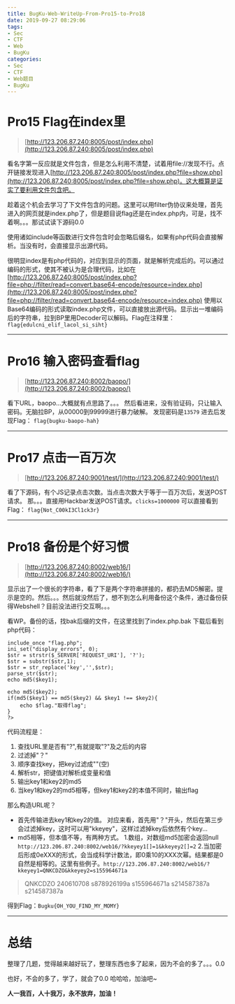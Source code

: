 ```yaml
---
title: BugKu-Web-WriteUp-From-Pro15-to-Pro18
date: 2019-09-27 08:29:06
tags: 
- Sec
- CTF
- Web
- BugKu
categories: 
- Sec
- CTF
- Web题目
- BugKu
---
```


# Pro15  Flag在index里 #
> [http://123.206.87.240:8005/post/index.php](http://123.206.87.240:8005/post/index.php)

看名字第一反应就是文件包含，但是怎么利用不清楚，试着用file://发现不行。点开链接发现进入[http://123.206.87.240:8005/post/index.php?file=show.php](http://123.206.87.240:8005/post/index.php?file=show.php)。这大概算是证实了要利用文件包含吧。

趁着这个机会去学习了下文件包含的问题。这里可以用filter伪协议来处理，首先进入的网页就是index.php了，但是题目说flag还是在index.php内，可是，找不着啊。。。那试试读下源码0.0

使用诸如include等函数进行文件包含时会忽略后缀名，如果有php代码会直接解析。当没有时，会直接显示出源代码。

很明显index是有php代码的，对应到显示的页面，就是解析完成后的。可以通过编码的形式，使其不被认为是合理代码，比如在[http://123.206.87.240:8005/post/index.php?file=php://filter/read=convert.base64-encode/resource=index.php](http://123.206.87.240:8005/post/index.php?file=php://filter/read=convert.base64-encode/resource=index.php)
使用以Base64编码的形式读取index.php文件，可以直接放出源代码。显示出一堆编码后的字符串，拉到BP里用Decoder可以解码。Flag在注释里：`flag{edulcni_elif_lacol_si_siht}`


<!-- more -->
----------

# Pro16 输入密码查看flag #
> [http://123.206.87.240:8002/baopo/](http://123.206.87.240:8002/baopo/)

看下URL，baopo...大概就有点思路了。。。
然后看进来，没有验证码，只让输入密码。无脑拉BP，从00000到99999进行暴力破解。
发现密码是`13579`
进去后发现Flag： `flag{bugku-baopo-hah}`

----------

# Pro17 点击一百万次 #
> [http://123.206.87.240:9001/test/](http://123.206.87.240:9001/test/)

看了下源码，有个JS记录点击次数。当点击次数大于等于一百万次后，发送POST请求。
那。。。直接用Hackbar发送POST请求。`clicks=1000000`
可以直接看到Flag： `flag{Not_C00kI3Cl1ck3r}`

----------

# Pro18 备份是个好习惯 #
> [http://123.206.87.240:8002/web16/](http://123.206.87.240:8002/web16/)

显示出了一个很长的字符串，看了下是两个字符串拼接的，都扔去MD5解密。提示是空的。然后。。。然后就没然后了，想不到怎么利用备份这个条件，通过备份获得Webshell？目前没法进行交互啊。。。

看WP。备份的话，找bak后缀的文件，在这里找到了index.php.bak
下载后看到php代码：
	
	include_once "flag.php";
	ini_set("display_errors", 0);
	$str = strstr($_SERVER['REQUEST_URI'], '?');
	$str = substr($str,1);
	$str = str_replace('key','',$str);
	parse_str($str);
	echo md5($key1);
	
	echo md5($key2);
	if(md5($key1) == md5($key2) && $key1 !== $key2){
	    echo $flag."取得flag";
	}
	?>

代码流程是：
1. 查找URL里是否有"?",有就提取"?"及之后的内容
2. 过滤掉"？"
3. 顺序查找key，把key过滤成""(空)
4. 解析str，把键值对解析成变量和值
5. 输出key1和key2的md5
6. 当key1和key2的md5相等，但key1和key2的本值不同时，输出flag

那么构造URL呢？
- 首先传输进去key1和key2的值。
对应来看，首先用"？"开头，然后在第三步会过滤掉key，这时可以用"kkeyey"，这样过滤掉key后依然有个key...
- md5相等，但本值不等，有两种方式。
	1.数组，对数组md5加密会返回null
    `http://123.206.87.240:8002/web16/?kkeyey1[]=1&kkeyey2[]=2`
    2.当加密后形成0eXXX的形式，会当成科学计数法，即0乘10的XXX次幂。结果都是0自然是相等的。这里有些例子。`http://123.206.87.240:8002/web16/?kkeyey1=QNKCDZO&kkeyey2=s155964671a
`
    


> 	QNKCDZO
> 	240610708
> 	s878926199a
> 	s155964671a
> 	s214587387a
> 	s214587387a


得到Flag：`Bugku{OH_YOU_FIND_MY_MOMY}`



----------
# 总结 #

整理了几题，觉得越来越好玩了，整理东西也多了起来，因为不会的多了。。。0.0

也好，不会的多了，学了，就会了0.0
哈哈哈，加油吧~

**人一我百，人十我万，永不放弃，加油！**